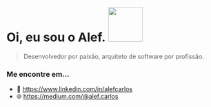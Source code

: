 # Oi, eu sou o Alef. <img src="https://static.dribbble.com/users/81809/screenshots/3347540/gokussj.jpg" width="80" >

> Desenvolvedor por paixão, arquiteto de software por profissão.

### Me encontre em...

- 💼 https://www.linkedin.com/in/alefcarlos
- 🌐 https://medium.com/@alef.carlos

<!--
**alefcarlos/alefcarlos** is a ✨ _special_ ✨ repository because its `README.md` (this file) appears on your GitHub profile.

Here are some ideas to get you started:

- 🔭 I’m currently working on ...
- 🌱 I’m currently learning ...
- 👯 I’m looking to collaborate on ...
- 🤔 I’m looking for help with ...
- 💬 Ask me about ...
- 📫 How to reach me: ...
- 😄 Pronouns: ...
- ⚡ Fun fact: ...
-->
